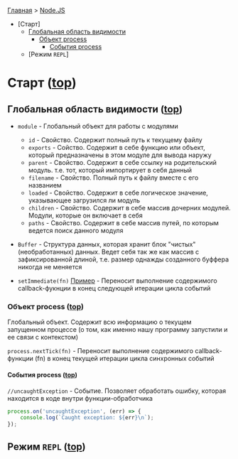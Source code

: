 [Главная](../../README.md#readme) > [Node.JS](../README.md#readme)

* [Старт]
  * [Глобальная область видимости](#%D0%93%D0%BB%D0%BE%D0%B1%D0%B0%D0%BB%D1%8C%D0%BD%D0%B0%D1%8F-%D0%BE%D0%B1%D0%BB%D0%B0%D1%81%D1%82%D1%8C-%D0%B2%D0%B8%D0%B4%D0%B8%D0%BC%D0%BE%D1%81%D1%82%D0%B8)
    * [Объект process](#%D0%9E%D0%B1%D1%8A%D0%B5%D0%BA%D1%82-process)
      * [События process](#%D0%A1%D0%BE%D0%B1%D1%8B%D1%82%D0%B8%D1%8F-process)
  * [Режим `REPL`]

# Старт ([top](#readme))

## Глобальная область видимости ([top](#readme))

* `module` - Глобальный объект для работы с модулями
  * `id` - Свойство. Содержит полный путь к текущему файлу
  * `exports` - Сойство. Содержит в себе функцию или объект, который предназначены в этом модуле для вывода наружу
  * `parent` - Свойство. Содержит в себе ссылку на родительский модуль. т.е. тот, который импортирует в себя данный
  * `filename` - Свойство. Полный путь к файлу вместе с его названием
  * `loaded` - Свойство. Содержит в себе логическое значение, указывающее загрузился ли модуль
  * `children` - Свойство. Содержит в себе массив дочерних модулей. Модули, которые он включает в себя
  * `paths` - Свойство. Содержит в себе массив путей, по которым ведется поиск данного модуля

* `Buffer` - Структура данных, которая хранит блок "чистых" (необработанных) данных. Ведет себя так же как массив с зафиксированной длиной, т.е. размер однажды созданного буффера никогда не меняется

* `setImmediate(fn)` [Пример](immediate\number-listener.js) - Переносит выполнение содержимого callback-фукнции в конец следующей итерации цикла событий

### Объект process ([top](#readme))

Глобальный объект. Содержит всю информацию о текущем запущенном процессе (о том, как именно нашу программу запустили и ее связи с контекстом)

`process.nextTick(fn)` - Переносит выполнение содержимого callback-функции (fn) в конец текущей итерации цикла синхронных событий

#### События process ([top](#readme))

`//uncaughtException` - Событие. Позволяет обработать ошибку, которая находится в коде внутри функции-обработчика

```javascript
process.on('uncaughtException', (err) => {
    console.log(`Caught exception: ${err}\n`);
});
```

## Режим `REPL` ([top](#readme))